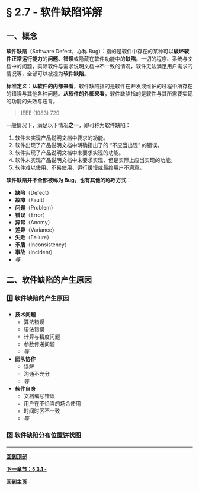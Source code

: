 # § 2.7 - 软件缺陷详解

## 一、概念

**软件缺陷**（Software Defect，亦称 Bug）：指的是软件中存在的某种可以**破坏软件正常运行能力**的**问题、错误**或隐藏在软件功能中的**缺陷**。一切的程序、系统与文档中的问题，实际软件与需求说明文档中不一致的情况，软件无法满足用户需求的情况等，全部可以被视为**软件缺陷**。

**标准定义**：**从软件的内部来看**，软件缺陷指的是软件在开发或维护的过程中所存在的错误与其他各种问题。**从软件的外部来看**，软件缺陷指的是软件与其所需要实现的功能的失效与违背。

> IEEE (1983) 729

一般情况下，满足以下情况**之一**，即可称为软件缺陷：

1. 软件未实现产品说明文档中要求的功能。
2. 软件出现了产品说明文档中明确指出了的 “不应当出现” 的错误。
3. 软件实现了产品说明文档中未要求实现的功能。
4. 软件未实现产品说明文档中未要求实现、但是实际上应当实现的功能。
5. 软件难以使用、不易使用、运行缓慢或最终用户不满意。

**软件缺陷并不全部被称为 Bug，也有其他的称呼方式**：

- **缺陷**（Defect）
- **故障**（Fault）
- **问题**（Problem）
- **错误**（Error）
- **异常**（Anomy）
- **差异**（Variance）
- **失败**（Failure）
- **矛盾**（Inconsistency）
- **事故**（Incident）
- *等*

## 二、软件缺陷的产生原因

### :one: ​**软件缺陷的产生原因**

- **技术问题**
	- 算法错误
	- 语法错误
	- 计算与精度问题
	- 参数传递问题
	- *等*
- **团队协作**
	- 误解
	- 沟通不充分
	- *等*
- **软件自身**
	- 文档编写错误
	- 用户在不恰当的场合使用
	- 时间时区不一致
	- *等*

### :two: **软件缺陷分布位置饼状图**



---
[**回到顶部**](https://github.com/Lingggao/Software-Testing-Basics/blob/master/%E7%AC%AC%E4%BA%8C%E7%AB%A0/2_7_%E8%BD%AF%E4%BB%B6%E7%BC%BA%E9%99%B7%E8%AF%A6%E8%A7%A3.md#-27---%E8%BD%AF%E4%BB%B6%E7%BC%BA%E9%99%B7%E8%AF%A6%E8%A7%A3)

[**下一章节：§ 3.1 -**]()

[**回到主页**](https://github.com/Lingggao/Software-Testing-Basics#%E8%BD%AF%E4%BB%B6%E6%B5%8B%E8%AF%95%E5%9F%BA%E7%A1%80%E5%AD%A6%E4%B9%A0%E7%AC%94%E8%AE%B0)

